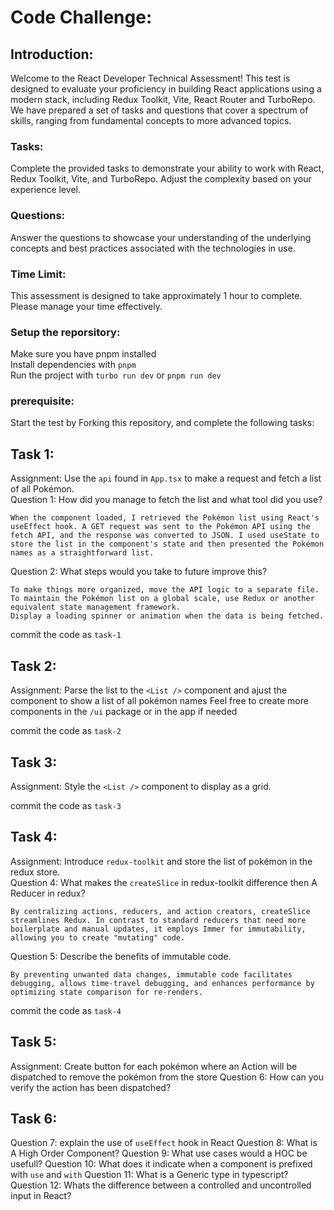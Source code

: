# Code Challenge:

## Introduction:

Welcome to the React Developer Technical Assessment! This test is designed to evaluate your proficiency in building React applications using a modern stack, including Redux Toolkit, Vite, React Router and TurboRepo. We have prepared a set of tasks and questions that cover a spectrum of skills, ranging from fundamental concepts to more advanced topics.

### Tasks:

Complete the provided tasks to demonstrate your ability to work with React, Redux Toolkit, Vite, and TurboRepo. Adjust the complexity based on your experience level.

### Questions:

Answer the questions to showcase your understanding of the underlying concepts and best practices associated with the technologies in use.

### Time Limit:

This assessment is designed to take approximately 1 hour to complete. Please manage your time effectively.

### Setup the reporsitory:

Make sure you have pnpm installed<br>
Install dependencies with `pnpm`<br>
Run the project with `turbo run dev` or `pnpm run dev`

### prerequisite:

Start the test by Forking this repository, and complete the following tasks:<br>

## Task 1:

Assignment: Use the `api` found in `App.tsx` to make a request and fetch a list of all Pokémon.<br>
Question 1: How did you manage to fetch the list and what tool did you use?<br>

    When the component loaded, I retrieved the Pokémon list using React's useEffect hook. A GET request was sent to the Pokémon API using the fetch API, and the response was converted to JSON. I used useState to store the list in the component's state and then presented the Pokémon names as a straightforward list.

Question 2: What steps would you take to future improve this?<br>

    To make things more organized, move the API logic to a separate file.
    To maintain the Pokémon list on a global scale, use Redux or another equivalent state management framework.
    Display a loading spinner or animation when the data is being fetched.

commit the code as `task-1`<br>

## Task 2:

Assignment: Parse the list to the `<List />` component and ajust the component to show a list of all pokémon names
Feel free to create more components in the `/ui` package or in the app if needed

commit the code as `task-2`<br>

## Task 3:

Assignment: Style the `<List />` component to display as a grid.

commit the code as `task-3`<br>

## Task 4:

Assignment: Introduce `redux-toolkit` and store the list of pokémon in the redux store.<br>
Question 4: What makes the `createSlice` in redux-toolkit difference then A Reducer in redux?<br>

    By centralizing actions, reducers, and action creators, createSlice streamlines Redux. In contrast to standard reducers that need more boilerplate and manual updates, it employs Immer for immutability, allowing you to create "mutating" code.

Question 5: Describe the benefits of immutable code.<br>

    By preventing unwanted data changes, immutable code facilitates debugging, allows time-travel debugging, and enhances performance by optimizing state comparison for re-renders.

commit the code as `task-4`<br>

## Task 5:

Assignment: Create button for each pokémon where an Action will be dispatched to remove the pokémon from the store
Question 6: How can you verify the action has been dispatched?

## Task 6:

Question 7: explain the use of `useEffect` hook in React
Question 8: What is A High Order Component?
Question 9: What use cases would a HOC be usefull?
Question 10: What does it indicate when a component is prefixed with `use` and `with`
Question 11: What is a Generic type in typescript?
Question 12: Whats the difference between a controlled and uncontrolled input in React?
